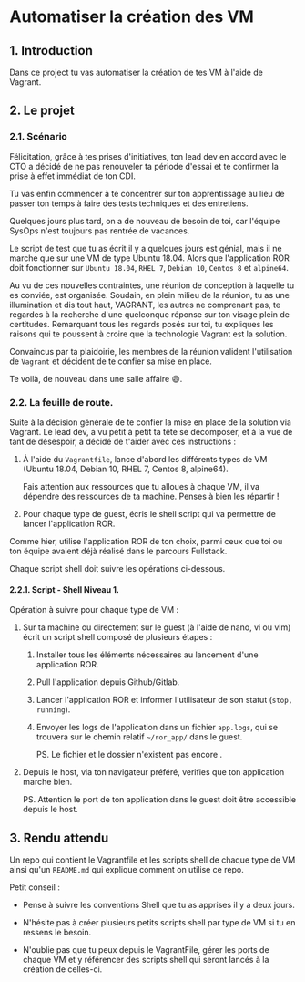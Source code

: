 # Automatiser la création des VM

## 1. Introduction
Dans ce project tu vas automatiser la création de tes VM à l'aide de Vagrant.

## 2. Le projet
### 2.1. Scénario
Félicitation, grâce à tes prises d'initiatives, ton lead dev en accord avec le CTO a décidé de ne pas renouveler ta période d'essai et te confirmer la prise à effet immédiat de ton CDI.

Tu vas enfin commencer à te concentrer sur ton apprentissage au lieu de passer ton temps à faire des tests techniques et des entretiens.

Quelques jours plus tard, on a de nouveau de besoin de toi, car l'équipe SysOps n'est toujours pas rentrée de vacances.

Le script de test que tu as écrit il y a quelques jours est génial, mais il ne marche que sur une VM de type Ubuntu 18.04.
Alors que l'application ROR doit fonctionner sur `Ubuntu 18.04`, `RHEL 7`, `Debian 10`, `Centos 8` et `alpine64`.

Au vu de ces nouvelles contraintes, une réunion de conception à laquelle tu es conviée, est organisée.
Soudain, en plein milieu de la réunion, tu as une illumination et dis tout haut, VAGRANT, les autres ne comprenant pas, te regardes à la recherche d'une quelconque réponse sur ton visage plein de certitudes.
Remarquant tous les regards posés sur toi, tu expliques les raisons qui te poussent à croire que la technologie Vagrant est la solution.

Convaincus par ta plaidoirie, les membres de la réunion valident l'utilisation de `Vagrant` et décident de te confier sa mise en place.

Te voilà, de nouveau dans une salle affaire :smile:.

### 2.2. La feuille de route.
Suite à la décision générale de te confier la mise en place de la solution via Vagrant. 
Le lead dev, a vu petit à petit ta tête se décomposer, et à la vue de tant de désespoir, a décidé de t'aider avec ces instructions :

1. À l'aide du `Vagrantfile`, lance d'abord les différents types de VM (Ubuntu 18.04, Debian 10, RHEL 7, Centos 8, alpine64).
   
   Fais attention aux ressources que tu alloues à chaque VM, il va dépendre des ressources de ta machine. Penses à bien les répartir !


2. Pour chaque type de guest, écris le shell script qui va permettre de lancer l'application ROR. 
  
  Comme hier, utilise l'application ROR de ton choix, parmi ceux que toi ou ton équipe avaient déjà réalisé dans le parcours Fullstack.

  Chaque script shell doit suivre les opérations ci-dessous.


#### 2.2.1. Script - Shell Niveau 1.
Opération à suivre pour chaque type de VM :

1. Sur ta machine ou directement sur le guest (à l'aide de nano, vi ou vim) écrit un script shell composé de plusieurs étapes :
   1. Installer tous les éléments nécessaires au lancement d'une application ROR.
   2. Pull l'application depuis Github/Gitlab.
   3. Lancer l'application ROR et informer l'utilisateur de son statut (`stop, running`).
   4. Envoyer les logs de l'application dans un fichier `app.logs`, qui se trouvera sur le chemin relatif `~/ror_app/` dans le guest.

      PS. Le fichier et le dossier n'existent pas encore <emoji>.
   

3. Depuis le host, via ton navigateur préféré, verifies que ton application marche bien. <emoji> 
   
   PS. Attention le port de ton application dans le guest doit être accessible depuis le host.


## 3. Rendu attendu
Un repo qui contient le Vagrantfile et les scripts shell de chaque type de VM ainsi qu'un `README.md` qui explique comment on utilise ce repo.

Petit conseil :
- Pense à suivre les conventions Shell que tu as apprises il y a deux jours.


- N'hésite pas à créer plusieurs petits scripts shell par type de VM si tu en ressens le besoin.


- N'oublie pas que tu peux depuis le VagrantFile, gérer les ports de chaque VM et y référencer des scripts shell qui seront lancés à la création de celles-ci.

